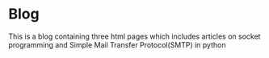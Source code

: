 # Blog

This is a blog containing three html pages which includes articles on socket programming and Simple Mail Transfer Protocol(SMTP) in python
